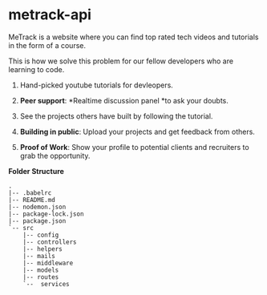 # metrack-api

MeTrack is a website where you can find top rated tech videos and tutorials in the form of a course. 

This is how we solve this problem for our fellow developers who are learning to code.  

1. Hand-picked youtube tutorials for devleopers. 

2. **Peer support**: *Realtime discussion panel *to ask your doubts. 

3. See the projects others have built by following the tutorial. 

4. **Building in public**: Upload your projects and get feedback from others. 

5. **Proof of Work**: Show your profile to potential clients and recruiters to grab the opportunity. 

**Folder Structure**

```
.
|-- .babelrc
|-- README.md
|-- nodemon.json
|-- package-lock.json
|-- package.json
`-- src
    |-- config
    |-- controllers
    |-- helpers
    |-- mails
    |-- middleware
    |-- models
    |-- routes
    `--  services
```

